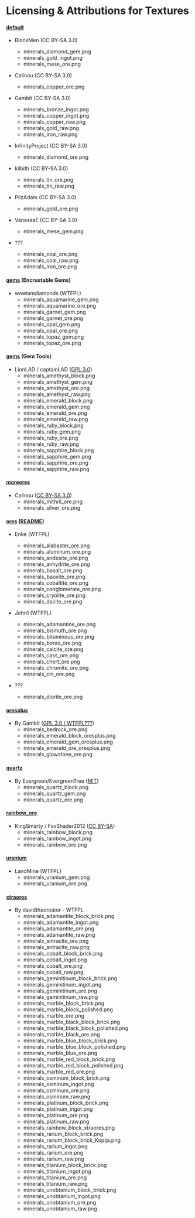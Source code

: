 # Licensing & Attributions for Textures


#### **[default][]**

- BlockMen (CC BY-SA 3.0)
  - minerals_diamond_gem.png
  - minerals_gold_ingot.png
  - minerals_mese_ore.png

- Calinou (CC BY-SA 3.0)
  - minerals_copper_ore.png

- Gambit (CC BY-SA 3.0)
  - minerals_bronze_ingot.png
  - minerals_copper_ingot.png
  - minerals_copper_raw.png
  - minerals_gold_raw.png
  - minerals_iron_raw.png

- InfinityProject (CC BY-SA 3.0)
  - minerals_diamond_ore.png

- kilbith (CC BY-SA 3.0)
  - minerals_tin_ore.png
  - minerals_tin_raw.png

- PilzAdam (CC BY-SA 3.0)
  - minerals_gold_ore.png

- VanessaE (CC BY-SA 3.0)
  - minerals_mese_gem.png

- ???
  - minerals_coal_ore.png
  - minerals_coal_raw.png
  - minerals_iron_ore.png


#### **[gems][gems_encrustable] (Encrustable Gems)**

- wowiamdiamonds (WTFPL)
  - minerals_aquamarine_gem.png
  - minerals_aquamarine_ore.png
  - minerals_garnet_gem.png
  - minerals_garnet_ore.png
  - minerals_opal_gem.png
  - minerals_opal_ore.png
  - minerals_topaz_gem.png
  - minerals_topaz_ore.png


#### **[gems][gems_tools] (Gem Tools)**

- LionLAD / captainLAD ([GPL 3.0][lic.gems_tools])
  - minerals_amethyst_block.png
  - minerals_amethyst_gem.png
  - minerals_amethyst_ore.png
  - minerals_amethyst_raw.png
  - minerals_emerald_block.png
  - minerals_emerald_gem.png
  - minerals_emerald_ore.png
  - minerals_emerald_raw.png
  - minerals_ruby_block.png
  - minerals_ruby_gem.png
  - minerals_ruby_ore.png
  - minerals_ruby_raw.png
  - minerals_sapphire_block.png
  - minerals_sapphire_gem.png
  - minerals_sapphire_ore.png
  - minerals_sapphire_raw.png


#### **[moreores]**

- Calinou ([CC BY-SA 3.0][lic.moreores])
  - minerals_mithril_ore.png
  - minerals_silver_ore.png


#### **[ores][]** ([README][lic.ores])

- Enke (WTFPL)
  - minerals_alabaster_ore.png
  - minerals_aluminum_ore.png
  - minerals_andesite_ore.png
  - minerals_anhydrite_ore.png
  - minerals_basalt_ore.png
  - minerals_bauxite_ore.png
  - minerals_cobaltite_ore.png
  - minerals_conglomerate_ore.png
  - minerals_cryolite_ore.png
  - minerals_dacite_ore.png

- John1 (WTFPL)
  - minerals_adamantine_ore.png
  - minerals_bismuth_ore.png
  - minerals_bituminous_ore.png
  - minerals_borax_ore.png
  - minerals_calcite_ore.png
  - minerals_cass_ore.png
  - minerals_chert_ore.png
  - minerals_chromite_ore.png
  - minerals_cin_ore.png

- ???
  - minerals_diorite_ore.png


#### **[oresplus][]**

- By Gambit ([GPL 3.0 / WTFPL???][lic.oresplus])
  - minerals_bedrock_ore.png
  - minerals_emerald_block_oresplus.png
  - minerals_emerald_gem_oresplus.png
  - minerals_emerald_ore_oresplus.png
  - minerals_glowstone_ore.png


#### **[quartz][]**

- By Evergreen/EvergreenTree ([MIT][lic.quartz])
  - minerals_quartz_block.png
  - minerals_quartz_gem.png
  - minerals_quartz_ore.png


#### **[rainbow_ore][]**

- KingSmarty / FsxShader2012 ([CC BY-SA][lic.rainbow_ore])
  - minerals_rainbow_block.png
  - minerals_rainbow_ingot.png
  - minerals_rainbow_ore.png


#### **[uranium][]**

- LandMine (WTFPL)
  - minerals_uranium_gem.png
  - minerals_uranium_ore.png


#### **[xtraores][]**

- By davidthecreator - WTFPL
  - minerals_adamantite_block_brick.png
  - minerals_adamantite_ingot.png
  - minerals_adamantite_ore.png
  - minerals_adamantite_raw.png
  - minerals_antracite_ore.png
  - minerals_antracite_raw.png
  - minerals_cobalt_block_brick.png
  - minerals_cobalt_ingot.png
  - minerals_cobalt_ore.png
  - minerals_cobalt_raw.png
  - minerals_geminitinum_block_brick.png
  - minerals_geminitinum_ingot.png
  - minerals_geminitinum_ore.png
  - minerals_geminitinum_raw.png
  - minerals_marble_block_brick.png
  - minerals_marble_block_polished.png
  - minerals_marble_ore.png
  - minerals_marble_black_block_brick.png
  - minerals_marble_black_block_polished.png
  - minerals_marble_black_ore.png
  - minerals_marble_blue_block_brick.png
  - minerals_marble_blue_block_polished.png
  - minerals_marble_blue_ore.png
  - minerals_marble_red_block_brick.png
  - minerals_marble_red_block_polished.png
  - minerals_marble_red_ore.png
  - minerals_osminum_block_brick.png
  - minerals_osminum_ingot.png
  - minerals_osminum_ore.png
  - minerals_osminum_raw.png
  - minerals_platinum_block_brick.png
  - minerals_platinum_ingot.png
  - minerals_platinum_ore.png
  - minerals_platinum_raw.png
  - minerals_rainbow_block_xtraores.png
  - minerals_rarium_block_brick.png
  - minerals_rarium_block_brick_Kopija.png
  - minerals_rarium_ingot.png
  - minerals_rarium_ore.png
  - minerals_rarium_raw.png
  - minerals_titanium_block_brick.png
  - minerals_titanium_ingot.png
  - minerals_titanium_ore.png
  - minerals_titanium_raw.png
  - minerals_unobtanium_block_brick.png
  - minerals_unobtanium_ingot.png
  - minerals_unobtanium_ore.png
  - minerals_unobtanium_raw.png



[default]: https://github.com/minetest/minetest_game/tree/master/mods/default
[gems_encrustable]: https://forum.minetest.net/viewtopic.php?t=2596
[gems_tools]: https://forum.minetest.net/viewtopic.php?t=4294
[moreores]: https://forum.minetest.net/viewtopic.php?t=549
[ores]: http://forum.freeminer.org/threads/ores-mod-wip-0-8-ores.98
[oresplus]: https://forum.minetest.net/viewtopic.php?t=13120
[quartz]: https://forum.minetest.net/viewtopic.php?t=5682
[rainbow_ore]: https://forum.minetest.net/viewtopic.php?t=13519
[uranium]: https://forum.minetest.net/viewtopic.php?t=2234
[xtraores]: https://forum.minetest.net/viewtopic.php?t=12798

[lic.default]: https://github.com/minetest/minetest_game/blob/master/mods/default/license.txt
[lic.gems_tools]: https://github.com/captainLAD/gems/blob/master/LICENSE
[lic.moreores]: https://github.com/minetest-mods/moreores/blob/master/README.md
[lic.ores]: https://github.com/Nullsrc/Ores/blob/master/README.txt
[lic.oresplus]: https://github.com/taikedz/everamzah-oresplus/blob/master/LICENSE
[lic.quartz]: https://github.com/minetest-mods/quartz/blob/master/README.txt
[lic.rainbow_ore]: https://github.com/FsxShader2012/rainbow_ore/blob/master/README.md
